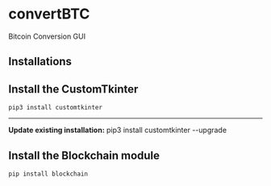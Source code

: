 # convertBTC
Bitcoin Conversion GUI

## Installations
## Install the CustomTkinter 
    pip3 install customtkinter
---
**<if necessary> Update existing installation:** pip3 install customtkinter --upgrade


## Install the Blockchain module 
    pip install blockchain
